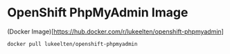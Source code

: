 # OpenShift PhpMyAdmin Image

(Docker Image)[https://hub.docker.com/r/lukeelten/openshift-phpmyadmin]

```bash
docker pull lukeelten/openshift-phpmyadmin
```